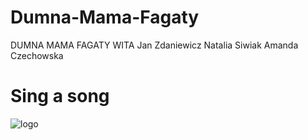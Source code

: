 # Dumna-Mama-Fagaty
DUMNA MAMA FAGATY WITA
Jan Zdaniewicz
Natalia Siwiak
Amanda Czechowska

# Sing a song

![logo](https://github.com/Zdanekk/Projekt-people-analytics/assets/169438375/70efd862-21d8-4396-a07e-8460784818f9)
